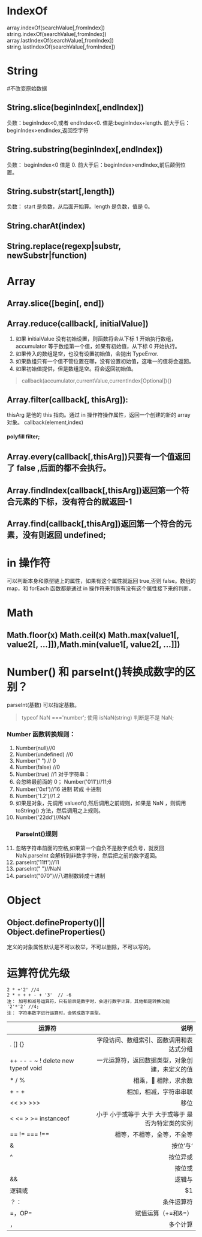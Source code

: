 # IndexOf

array.indexOf(searchValue[,fromIndex])
string.indexOf(searchValue[,fromIndex])
array.lastIndexOf(searchValue[,fromIndex])
string.lastIndexOf(searchValue[,fromIndex])

# String

#不改变原始数据

## String.slice(beginIndex[,endIndex])

负数：beginIndex<0,或者 endIndex<0. 值是:beginIndex+length.
前大于后：beginIndex>endIndex,返回空字符

## String.substring(beginIndex[,endIndex])

负数： beginIndex<0 值是 0.
前大于后：beginIndex>endIndex,前后颠倒位置。

## String.substr(start[,length])

负数： start 是负数，从后面开始算。length 是负数，值是 0。

## String.charAt(index)

## String.replace(regexp|substr, newSubstr|function)

# Array

## Array.slice([begin[, end])

## Array.reduce(callback[, initialValue])

1.  如果 initialValue 没有初始设置，则函数将会从下标 1 开始执行数组，accumulator 等于数组第一个值，如果有初始值，从下标 0 开始执行。
2.  如果传入的数组是空，也没有设置初始值，会抛出 TypeError.
3.  如果数组只有一个值不管位置在哪，没有设置初始值，这唯一的值将会返回。
4.  如果初始值提供，但是数组是空。将会返回初始值。

> callback(accumulator,currentValue,currentIndex[Optional]){}

## Array.filter(callback[, thisArg]):

thisArg 是他的 this 指向。通过 in 操作符操作属性，返回一个创建的新的 array 对象。
callback(element,index)

#### polyfill filter;

## Array.every(callback[,thisArg])只要有一个值返回了 false ,后面的都不会执行。

## Array.findIndex(callback[,thisArg])返回第一个符合元素的下标，没有符合的就返回-1

## Array.find(callback[,thisArg])返回第一个符合的元素，没有则返回 undefined;

# in 操作符

可以判断本身和原型链上的属性，如果有这个属性就返回 true,否则 false。数组的 map，和 forEach 函数都是通过 in 操作符来判断有没有这个属性接下来的判断。

# Math

## Math.floor(x) Math.ceil(x) Math.max(value1[, value2[, ...]]),Math.min(value1[, value2[, ...]])

# Number() 和 parseInt()转换成数字的区别？

parseInt(基数) 可以指定基数。

> typeof NaN ==='number';
> 使用 isNaN(string) 判断是不是 NaN;

### Number 函数转换规则：

1.  Number(null)//0
2.  Number(undefined) //0
3.  Number(" ") // 0
4.  Number(false) //0
5.  Number(true) //1
    对于字符串：
6.  会忽略最前面的 0； Number('011')//11;6
7.  Number('0xf')//16 进制 转成 十进制
8.  Number('1.2')//1.2
9.  如果是对象，先调用 valueof(),然后调用之前规则，如果是 NaN ，则调用 toString() 方法，然后调用之上规则。
10. Number('22dd')//NaN
    ### ParseInt()规则
11. 忽略字符串前面的空格,如果第一个自负不是数字或负号，就反回 NaN.parseInt 会解析到非数字字符，然后把之前的数字返回。
12. parseInt('11ff')//11
13. parseInt(" ")//NaN
14. parseInt("070")//八进制数转成十进制

# Object

## Object.defineProperty()|| Object.defineProperties()

定义的对象属性默认是不可以枚举，不可以删除，不可以写的。

# 运算符优先级

```
2 * +'2' //4
2 * + + + - + '3'  // -6
注： 加号和减号运算符，只有前后是数字时，会进行数字计算，其他都是转换功能
'2'*'2' //4;
注： 字符串数字进行运算时，会转成数字类型。
```

| 运算符                             |                                               说明 |
| ---------------------------------- | -------------------------------------------------: |
| . [] {}                            |           字段访问、数组索引、函数调用和表达式分组 |
| ++ -- - ~ ! delete new typeof void |     一元运算符，返回数据类型，对象创建，未定义的值 |
| \* / %                             |                                相乘， 相除，求余数 |
| + - +                              |                             相加，相减，字符串串联 |
| << >> >>>                          |                                               移位 |
| < <= > >= instanceof               | 小于 小于或等于 大于 大于或等于 是否为特定类的实例 |
| == != === !==                      |                         相等，不相等，全等，不全等 |
| &                                  |                                           按位’与‘ |
| ^                                  |                                           按位异或 |
|                                    |                                             按位或 |
| &&                                 |                                             逻辑与 |
| 逻辑或                             |                                                 $1 |
| ？：                               |                                         条件运算符 |
| =，OP=                             |                                 赋值运算（+=和&=） |
| ，                                 |                                           多个计算 |
